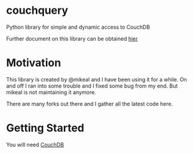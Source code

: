 couchquery
==========

Python library for simple and dynamic access to CouchDB

Further document on this library can be obtained [hier](http://mikeal.github.io/couchquery/)

Motivation
==========
This library is created by @mikeal and I have been using it for a while. On and off I ran into some trouble and I fixed
some bug from my end. But mikeal is not maintaining it anymore.

There are many forks out there and I gather all the latest code here.

Getting Started
===============
You will need [CouchDB](http://docs.couchdb.org/en/latest/install/index.html)




